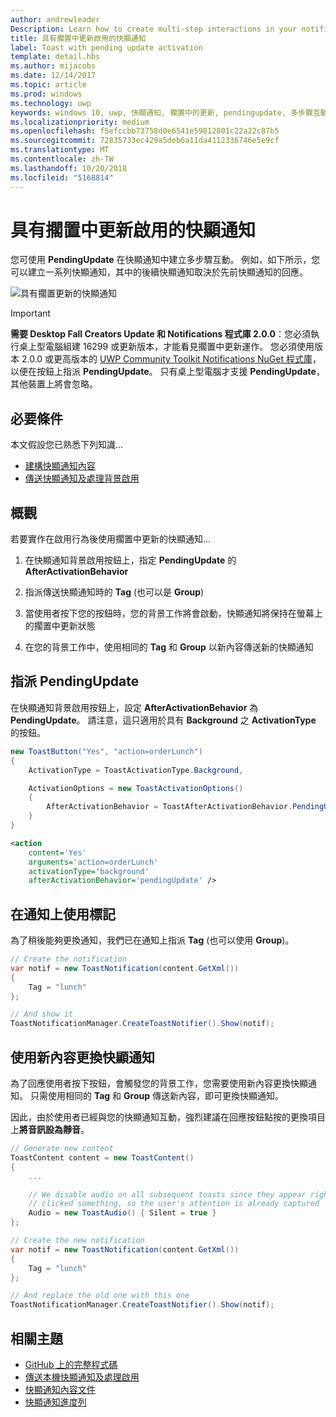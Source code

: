 ```yaml
---
author: andrewleader
Description: Learn how to create multi-step interactions in your notifications.
title: 具有擱置中更新啟用的快顯通知
label: Toast with pending update activation
template: detail.hbs
ms.author: mijacobs
ms.date: 12/14/2017
ms.topic: article
ms.prod: windows
ms.technology: uwp
keywords: windows 10, uwp, 快顯通知, 擱置中的更新, pendingupdate, 多步驟互動性, 多步驟互動
ms.localizationpriority: medium
ms.openlocfilehash: f5efccbb73758d0e6541e59812801c22a22c87b5
ms.sourcegitcommit: 72835733ec429a5deb6a11da4112336746e5e9cf
ms.translationtype: MT
ms.contentlocale: zh-TW
ms.lasthandoff: 10/20/2018
ms.locfileid: "5168814"
---
```

# <a name="toast-with-pending-update-activation"></a>具有擱置中更新啟用的快顯通知

您可使用 **PendingUpdate** 在快顯通知中建立多步驟互動。 例如，如下所示，您可以建立一系列快顯通知，其中的後續快顯通知取決於先前快顯通知的回應。

![具有擱置更新的快顯通知](images/toast-pendingupdate.gif)

> [!IMPORTANT]
> **需要 Desktop Fall Creators Update 和 Notifications 程式庫 2.0.0**：您必須執行桌上型電腦組建 16299 或更新版本，才能看見擱置中更新運作。 您必須使用版本 2.0.0 或更高版本的 [UWP Community Toolkit Notifications NuGet 程式庫](https://www.nuget.org/packages/Microsoft.Toolkit.Uwp.Notifications/)，以便在按鈕上指派 **PendingUpdate**。 只有桌上型電腦才支援 **PendingUpdate**，其他裝置上將會忽略。


## <a name="prerequisites"></a>必要條件

本文假設您已熟悉下列知識...

- [建構快顯通知內容](adaptive-interactive-toasts.md)
- [傳送快顯通知及處理背景啟用](send-local-toast.md)


## <a name="overview"></a>概觀

若要實作在啟用行為後使用擱置中更新的快顯通知...

1. 在快顯通知背景啟用按鈕上，指定 **PendingUpdate** 的 **AfterActivationBehavior**

2. 指派傳送快顯通知時的 **Tag** (也可以是 **Group**)

3. 當使用者按下您的按鈕時，您的背景工作將會啟動，快顯通知將保持在螢幕上的擱置中更新狀態

4. 在您的背景工作中，使用相同的 **Tag** 和 **Group** 以新內容傳送新的快顯通知


## <a name="assign-pendingupdate"></a>指派 PendingUpdate

在快顯通知背景啟用按鈕上，設定 **AfterActivationBehavior** 為 **PendingUpdate**。 請注意，這只適用於具有 **Background** 之 **ActivationType** 的按鈕。

```csharp
new ToastButton("Yes", "action=orderLunch")
{
    ActivationType = ToastActivationType.Background,

    ActivationOptions = new ToastActivationOptions()
    {
        AfterActivationBehavior = ToastAfterActivationBehavior.PendingUpdate
    }
}
```

```xml
<action
    content='Yes'
    arguments='action=orderLunch'
    activationType='background'
    afterActivationBehavior='pendingUpdate' />
```


## <a name="use-a-tag-on-the-notification"></a>在通知上使用標記

為了稍後能夠更換通知，我們已在通知上指派 **Tag** (也可以使用 **Group**)。

```csharp
// Create the notification
var notif = new ToastNotification(content.GetXml())
{
    Tag = "lunch"
};

// And show it
ToastNotificationManager.CreateToastNotifier().Show(notif);
```


## <a name="replace-the-toast-with-new-content"></a>使用新內容更換快顯通知

為了回應使用者按下按鈕，會觸發您的背景工作，您需要使用新內容更換快顯通知。 只需使用相同的 **Tag** 和 **Group** 傳送新內容，即可更換快顯通知。

因此，由於使用者已經與您的快顯通知互動，強烈建議在回應按鈕點按的更換項目上**將音訊設為靜音**。

```csharp
// Generate new content
ToastContent content = new ToastContent()
{
    ...

    // We disable audio on all subsequent toasts since they appear right after the user
    // clicked something, so the user's attention is already captured
    Audio = new ToastAudio() { Silent = true }
};

// Create the new notification
var notif = new ToastNotification(content.GetXml())
{
    Tag = "lunch"
};

// And replace the old one with this one
ToastNotificationManager.CreateToastNotifier().Show(notif);
```


## <a name="related-topics"></a>相關主題

- [GitHub 上的完整程式碼](https://github.com/WindowsNotifications/quickstart-toast-pending-update)
- [傳送本機快顯通知及處理啟用](send-local-toast.md)
- [快顯通知內容文件](adaptive-interactive-toasts.md)
- [快顯通知進度列](toast-progress-bar.md)